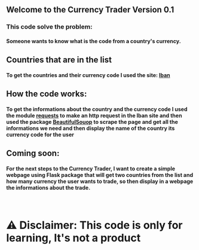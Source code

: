## Welcome to the Currency Trader Version 0.1
### This code solve the problem:
#### Someone wants to know what is the code from a country's currency.

## Countries that are in the list

#### To get the countries and their currency code I used the site: [Iban](https://www.iban.com/currency-codes)

## How the code works:
#### To get the informations about the country and the currency code I used the module [requests](https://www.w3schools.com/python/module_requests.asp) to make an http request in the Iban site and then used the package [BeautifulSouop](https://www.crummy.com/software/BeautifulSoup/bs4/doc/#getting-help) to scrape the page and get all the informations we need and then display the name of the country its currency code for the user

## Coming soon:
#### For the next steps to the Currency Trader, I want to create a simple webpage using Flask package that will get two countries from the list and how many currency the user wants to trade, so then display in a webpage the informations about the trade.
<br>

# ⚠ Disclaimer: This code is only for learning, It's not a product